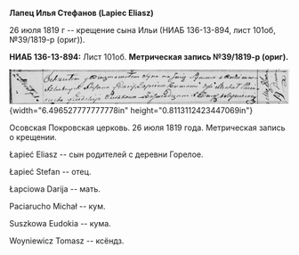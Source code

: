 **Лапец Илья Стефанов (Lapiec Eliasz)**

26 июля 1819 г -- крещение сына Ильи (НИАБ 136-13-894, лист 101об,
№39/1819-р (ориг)).

**НИАБ 136-13-894:** Лист 101об. **Метрическая запись №39/1819-р
(ориг).**

![](./media/31553f6f2d28a093078ceefc911b44c01af8a779.png){width="6.496527777777778in"
height="0.8113112423447069in"}

Осовская Покровская церковь. 26 июля 1819 года. Метрическая запись о
крещении.

Łapieć Eliasz -- сын родителей с деревни Горелое.

Łapieć Stefan -- отец.

Łapciowa Darija -- мать.

Paciarucho Michał -- кум.

Suszkowa Eudokia -- кума.

Woyniewicz Tomasz -- ксёндз.
